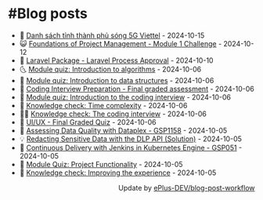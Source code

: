 # #Blog posts
<!-- BLOG-POST-LIST:START -->
- 🧰 [Danh sách tỉnh thành phủ sóng 5G Viettel](https://eplus.dev/danh-sach-tinh-thanh-phu-song-5) - 2024-10-15
- 😺 [Foundations of Project Management - Module 1 Challenge](https://eplus.dev/foundations-of-project-management-module-1-) - 2024-10-12
- 🗽 [Laravel Package - Laravel Process Approval](https://eplus.dev/laravel-package-laravel-process) - 2024-10-10
- 🌜 [Module quiz: Introduction to algorithms](https://eplus.dev/module-quiz-introduction-to-a) - 2024-10-06
- 📝 [Module quiz: Introduction to data structures](https://eplus.dev/module-quiz-introduction-to-data-s) - 2024-10-06
- 🚀 [Coding Interview Preparation - Final graded assessment](https://eplus.dev/coding-interview-preparation-final-graded-a) - 2024-10-06
- 💼 [Module quiz: Introduction to the coding interview](https://eplus.dev/module-quiz-introduction-to-the-coding-) - 2024-10-06
- 🦣 [Knowledge check: Time complexity](https://eplus.dev/knowledge-check-time-c) - 2024-10-06
- 👨‍🏫 [Knowledge check: The coding interview](https://eplus.dev/knowledge-check-the-coding-) - 2024-10-06
- 🔭 [UI/UX - Final Graded Quiz](https://eplus.dev/uiux-final-gr) - 2024-10-06
- 🤡 [Assessing Data Quality with Dataplex - GSP1158](https://eplus.dev/assessing-data-quality-with-dataple) - 2024-10-05
- 💡 [Redacting Sensitive Data with the DLP API &lpar;Solution&rpar;](https://eplus.dev/redacting-sensitive-data-with-the-dlp-api) - 2024-10-05
- 🦣 [Continuous Delivery with Jenkins in Kubernetes Engine - GSP051](https://eplus.dev/continuous-delivery-with-jenkins-in-kubernetes-engi) - 2024-10-05
- 💪 [Module Quiz: Project Functionality](https://eplus.dev/module-quiz-project-func) - 2024-10-05
- 🤡 [Knowledge check: Improving the experience](https://eplus.dev/knowledge-check-improving-the-e) - 2024-10-05<!-- BLOG-POST-LIST:END -->
<div align="right">
  Update by <a target="_blank"
    href="https://github.com/ePlus-DEV/blog-post-workflow">ePlus-DEV/blog-post-workflow</a>
</div>

